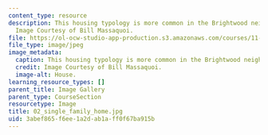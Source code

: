 ```yaml
---
content_type: resource
description: This housing typology is more common in the Brightwood neighborhood.
  Image Courtesy of Bill Massaquoi.
file: https://ol-ocw-studio-app-production.s3.amazonaws.com/courses/11-945-springfield-studio-fall-2005/3abef865f6ee1a2dab1aff0f67ba915b_02_single_family_home.jpg
file_type: image/jpeg
image_metadata:
  caption: This housing typology is more common in the Brightwood neighborhood.
  credit: Image Courtesy of Bill Massaquoi.
  image-alt: House.
learning_resource_types: []
parent_title: Image Gallery
parent_type: CourseSection
resourcetype: Image
title: 02_single_family_home.jpg
uid: 3abef865-f6ee-1a2d-ab1a-ff0f67ba915b
---
```

